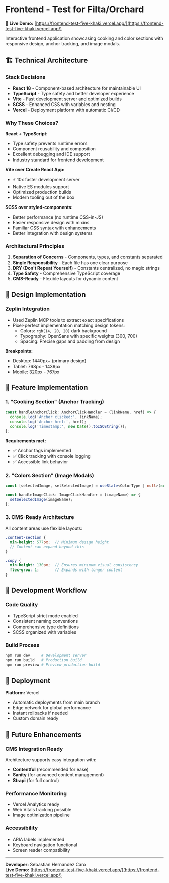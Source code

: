# Frontend - Test for Filta/Orchard

🚀 **Live Demo:** [https://frontend-test-five-khaki.vercel.app/](https://frontend-test-five-khaki.vercel.app/)

Interactive frontend application showcasing cooking and color sections with responsive design, anchor tracking, and image modals.

## 🏗️ Technical Architecture

### **Stack Decisions**

- **React 18** - Component-based architecture for maintainable UI
- **TypeScript** - Type safety and better developer experience  
- **Vite** - Fast development server and optimized builds
- **SCSS** - Enhanced CSS with variables and nesting
- **Vercel** - Deployment platform with automatic CI/CD

### **Why These Choices?**

**React + TypeScript:**
- Type safety prevents runtime errors
- Component reusability and composition
- Excellent debugging and IDE support
- Industry standard for frontend development

**Vite over Create React App:**
- ⚡ 10x faster development server
- Native ES modules support
- Optimized production builds
- Modern tooling out of the box

**SCSS over styled-components:**
- Better performance (no runtime CSS-in-JS)
- Easier responsive design with mixins
- Familiar CSS syntax with enhancements
- Better integration with design systems


### **Architectural Principles**

1. **Separation of Concerns** - Components, types, and constants separated
2. **Single Responsibility** - Each file has one clear purpose
3. **DRY (Don't Repeat Yourself)** - Constants centralized, no magic strings
4. **Type Safety** - Comprehensive TypeScript coverage
5. **CMS-Ready** - Flexible layouts for dynamic content

## 🎨 Design Implementation

### **Zeplin Integration**

- Used Zeplin MCP tools to extract exact specifications
- Pixel-perfect implementation matching design tokens:
  - Colors: `rgb(14, 20, 20)` dark background
  - Typography: OpenSans with specific weights (300, 700)
  - Spacing: Precise gaps and padding from design


**Breakpoints:**
- Desktop: 1440px+ (primary design)
- Tablet: 768px - 1439px
- Mobile: 320px - 767px


## 🎯 Feature Implementation

### **1. "Cooking Section" (Anchor Tracking)**

```typescript
const handleAnchorClick: AnchorClickHandler = (linkName, href) => {
  console.log('Anchor clicked:', linkName);
  console.log('Anchor href:', href);
  console.log('Timestamp:', new Date().toISOString());
};
```

**Requirements met:**
- ✅ Anchor tags implemented
- ✅ Click tracking with console logging
- ✅ Accessible link behavior

### **2. "Colors Section" (Image Modals)**

```typescript
const [selectedImage, setSelectedImage] = useState<ColorType | null>(null);

const handleImageClick: ImageClickHandler = (imageName) => {
  setSelectedImage(imageName);
};
```

### **3. CMS-Ready Architecture**

All content areas use flexible layouts:

```scss
.content-section {
  min-height: 577px;  // Minimum design height
  // Content can expand beyond this
}

.copy {
  min-height: 130px;  // Ensures minimum visual consistency
  flex-grow: 1;       // Expands with longer content
}
```

## 🔧 Development Workflow

### **Code Quality**
- TypeScript strict mode enabled
- Consistent naming conventions
- Comprehensive type definitions
- SCSS organized with variables

### **Build Process**
```bash
npm run dev     # Development server
npm run build   # Production build
npm run preview # Preview production build
```

## 🚀 Deployment

**Platform:** Vercel
- Automatic deployments from main branch
- Edge network for global performance
- Instant rollbacks if needed
- Custom domain ready

## 🔮 Future Enhancements

### **CMS Integration Ready**
Architecture supports easy integration with:
- **Contentful** (recommended for ease)
- **Sanity** (for advanced content management)  
- **Strapi** (for full control)

### **Performance Monitoring**
- Vercel Analytics ready
- Web Vitals tracking possible
- Image optimization pipeline

### **Accessibility**
- ARIA labels implemented
- Keyboard navigation functional
- Screen reader compatibility

---

**Developer:** Sebastian Hernandez Caro  
**Live Demo:** [https://frontend-test-five-khaki.vercel.app/](https://frontend-test-five-khaki.vercel.app/)
